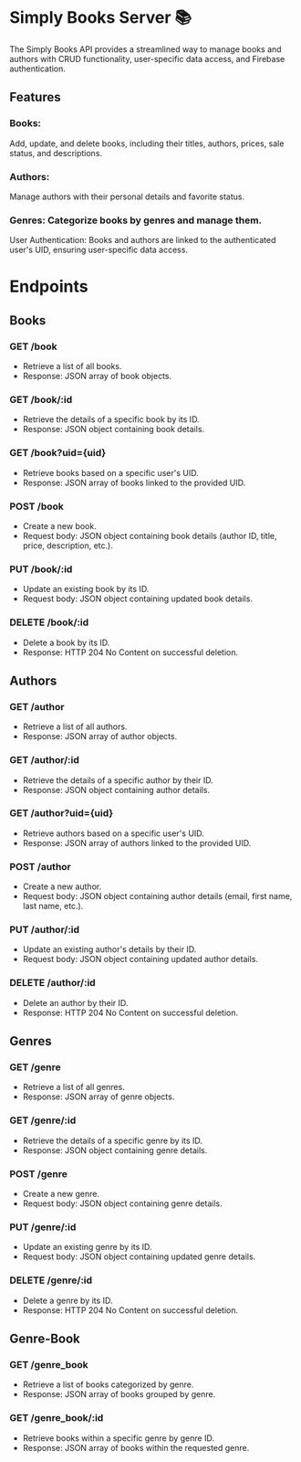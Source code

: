 # Simply Books Server 📚
The Simply Books API provides a streamlined way to manage books and authors with CRUD functionality, user-specific data access, and Firebase authentication.

## Features
### Books: 
Add, update, and delete books, including their titles, authors, prices, sale status, and descriptions.

### Authors: 
Manage authors with their personal details and favorite status.

### Genres: Categorize books by genres and manage them.
User Authentication: Books and authors are linked to the authenticated user's UID, ensuring user-specific data access.

# Endpoints
## Books
### GET /book
* Retrieve a list of all books.
* Response: JSON array of book objects.

### GET /book/:id
* Retrieve the details of a specific book by its ID.
* Response: JSON object containing book details.

### GET /book?uid={uid}
* Retrieve books based on a specific user's UID.
* Response: JSON array of books linked to the provided UID.

### POST /book
* Create a new book.
* Request body: JSON object containing book details (author ID, title, price, description, etc.).

### PUT /book/:id
* Update an existing book by its ID.
* Request body: JSON object containing updated book details.

### DELETE /book/:id
* Delete a book by its ID.
* Response: HTTP 204 No Content on successful deletion.

## Authors
### GET /author
* Retrieve a list of all authors.
* Response: JSON array of author objects.

### GET /author/:id
* Retrieve the details of a specific author by their ID.
* Response: JSON object containing author details.

### GET /author?uid={uid}
* Retrieve authors based on a specific user's UID.
* Response: JSON array of authors linked to the provided UID.

### POST /author
* Create a new author.
* Request body: JSON object containing author details (email, first name, last name, etc.).

### PUT /author/:id
* Update an existing author's details by their ID.
* Request body: JSON object containing updated author details.

### DELETE /author/:id
* Delete an author by their ID.
* Response: HTTP 204 No Content on successful deletion.

## Genres
### GET /genre
* Retrieve a list of all genres.
* Response: JSON array of genre objects.

### GET /genre/:id
* Retrieve the details of a specific genre by its ID.
* Response: JSON object containing genre details.

### POST /genre
* Create a new genre.
* Request body: JSON object containing genre details.

### PUT /genre/:id
* Update an existing genre by its ID.
* Request body: JSON object containing updated genre details.

### DELETE /genre/:id
* Delete a genre by its ID.
* Response: HTTP 204 No Content on successful deletion.

## Genre-Book
### GET /genre_book
* Retrieve a list of books categorized by genre.
* Response: JSON array of books grouped by genre.

### GET /genre_book/:id
* Retrieve books within a specific genre by genre ID.
* Response: JSON array of books within the requested genre.
